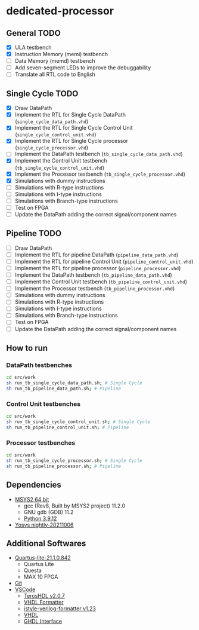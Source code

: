 # dedicated-processor

## General TODO
- [X] ULA testbench
- [X] Instruction Memory (memi) testbench
- [ ] Data Memory (memd) testbench
- [ ] Add seven-segment LEDs to improve the debuggability
- [ ] Translate all RTL code to English
## Single Cycle TODO
- [X] Draw DataPath
- [X] Implement the RTL for Single Cycle DataPath (`single_cycle_data_path.vhd`)
- [X] Implement the RTL for Single Cycle Control Unit (`single_cycle_control_unit.vhd`)
- [X] Implement the RTL for Single Cycle processor (`single_cycle_processor.vhd`)
- [ ] Implement the DataPath testbench (`tb_single_cycle_data_path.vhd`)
- [X] Implement the Control Unit testbench (`tb_single_cycle_control_unit.vhd`)
- [X] Implement the Processor testbench (`tb_single_cycle_processor.vhd`)
- [X] Simulations with dummy instructions
- [ ] Simulations with R-type instructions
- [ ] Simulations with I-type instructions
- [ ] Simulations with Branch-type instructions
- [ ] Test on FPGA
- [ ] Update the DataPath adding the correct signal/component names

## Pipeline TODO
- [ ] Draw DataPath
- [ ] Implement the RTL for pipeline DataPath (`pipeline_data_path.vhd`)
- [ ] Implement the RTL for pipeline Control Unit (`pipeline_control_unit.vhd`)
- [ ] Implement the RTL for pipeline processor (`pipeline_processor.vhd`)
- [ ] Implement the DataPath testbench (`tb_pipeline_data_path.vhd`)
- [ ] Implement the Control Unit testbench (`tb_pipeline_control_unit.vhd`)
- [ ] Implement the Processor testbench (`tb_pipeline_processor.vhd`)
- [ ] Simulations with dummy instructions
- [ ] Simulations with R-type instructions
- [ ] Simulations with I-type instructions
- [ ] Simulations with Branch-type instructions
- [ ] Test on FPGA
- [ ] Update the DataPath adding the correct signal/component names

## How to run
### DataPath testbenches
```bash
cd src/work
sh run_tb_single_cycle_data_path.sh; # Single Cycle
sh run_tb_pipeline_data_path.sh; # Pipeline
```
### Control Unit testbenches
```bash
cd src/work
sh run_tb_single_cycle_control_unit.sh; # Single Cycle
sh run_tb_pipeline_control_unit.sh; # Pipeline
```
### Processor testbenches
```bash
cd src/work
sh run_tb_single_cycle_processor.sh; # Single Cycle
sh run_tb_pipeline_processor.sh; # Pipeline
```

## Dependencies

- [MSYS2 64 bit](https://www.msys2.org/)
  - gcc (Rev8, Built by MSYS2 project) 11.2.0
  - GNU gdb (GDB) 11.2
  - [Python 3.9.12](https://packages.msys2.org/package/mingw-w64-x86_64-python)
- [Yosys nightly-20211006](https://github.com/YosysHQ/fpga-toolchain/releases)

## Additional Softwares
- [Quartus-lite-21.1.0.842](https://www.intel.com/content/www/us/en/software-kit/684216/intel-quartus-prime-lite-edition-design-software-version-21-1-for-windows.html)
  - Quartus Lite
  - Questa
  - MAX 10 FPGA
- [Git](https://git-scm.com/downloads)
- [VSCode](https://code.visualstudio.com/download)
  - [TerosHDL v2.0.7](https://terostechnology.github.io/terosHDLdoc/about/installing.html)
  - [VHDL Formatter](https://marketplace.visualstudio.com/items?itemName=Vinrobot.vhdl-formatter)
  - [istyle-verilog-formatter v1.23](https://github.com/thomasrussellmurphy/istyle-verilog-formatter/releases/tag/v1.23)
  - [VHDL](https://marketplace.visualstudio.com/items?itemName=puorc.awesome-vhdl)
  - [GHDL Interface](https://marketplace.visualstudio.com/items?itemName=johannesbonk.ghdl-interface)
